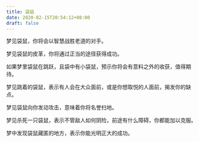```yaml
---
title: 袋鼠
date: 2020-02-15T20:54:12+08:00
draft: false
---
```


梦见袋鼠，你将会以智慧战胜老道的对手。

梦见袋鼠的皮革，你将通过正当的途径获得成功。

如果梦里袋鼠在跳跃，且袋中有小袋鼠，预示你将会有意料之外的收获，值得期待。

梦见跳着的袋鼠，表示有人会在大众面前，或是你想取悦的人面前，揭发你的缺点。

梦见袋鼠向你发动攻击，意味着你将名誉扫地。

梦见杀死一只袋鼠，表示不管敌人如何阴险，前途有什么障碍，你都能加以克服。

梦中发现袋鼠藏匿的地方，表示你能光明正大的成功。

